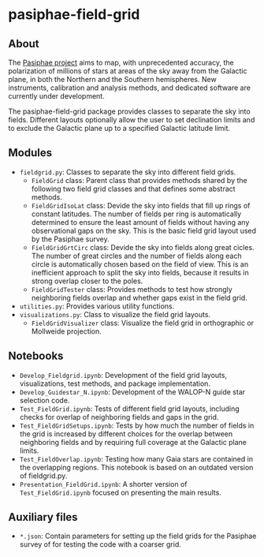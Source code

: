 # pasiphae-field-grid

## About
The [Pasiphae project](http://pasiphae.science/) aims to map, with
unprecedented accuracy, the polarization of millions of stars at areas of the
sky away from the Galactic plane, in both the Northern and the Southern
hemispheres. New instruments, calibration and analysis methods, and dedicated
software are currently under development.

The pasiphae-field-grid package provides classes to separate the sky into
fields. Different layouts optionally allow the user to set declination limits
and to exclude the Galactic plane up to a specified Galactic latitude limit.

## Modules

* `fieldgrid.py`: Classes to separate the sky into different field grids.
    * `FieldGrid` class: Parent class that provides methods shared by the
      following two field grid classes and that defines some abstract methods.
    * `FieldGridIsoLat` class: Devide the sky into fields that fill up rings
      of constant latitudes. The number of fields per ring is automatically
      determined to ensure the least amount of fields without having any
      observational gaps on the sky. This is the basic field grid layout used
      by the Pasiphae survey.
    * `FieldGridGrtCirc` class: Devide the sky into fields along great cicles.
      The number of great circles and the number of fields along each circle is
      automatically chosen based on the field of view. This is an inefficient
      approach to split the sky into fields, because it results in strong
      overlap closer to the poles.
    * `FieldGridTester` class: Provides methods to test how strongly
      neighboring fields overlap and whether gaps exist in the field grid.
* `utilities.py`: Provides various utility functions.
* `visualizations.py`: Class to visualize the field grid layouts.
    * `FieldGridVisualizer` class: Visualize the field grid in orthographic or
      Mollweide projection.

## Notebooks

* `Develop_Fieldgrid.ipynb`: Development of the field grid layouts,
  visualizations, test methods, and package implementation.
* `Develop_Guidestar_N.ipynb`: Development of the WALOP-N guide star selection
  code.
* `Test_FieldGrid.ipynb`: Tests of different field grid layouts, including
  checks for overlap of neighboring fields and gaps in the grid.
* `Test_FieldGridSetups.ipynb`: Tests by how much the number of fields in the
  grid is increased by different choices for the overlap between neighboring
  fields and by requiring full coverage at the Galactic plane limits.
* `Test_FieldOverlap.ipynb`: Testing how many Gaia stars are contained in the
  overlapping regions. This notebook is based on an outdated version of
  fieldgrid.py.
* `Presentation_FieldGrid.ipynb`: A shorter version of `Test_FieldGrid.ipynb`
  focused on presenting the main results.

## Auxiliary files
* `*.json`: Contain parameters for setting up the field grids for the
  Pasiphae survey of for testing the code with a coarser grid.
